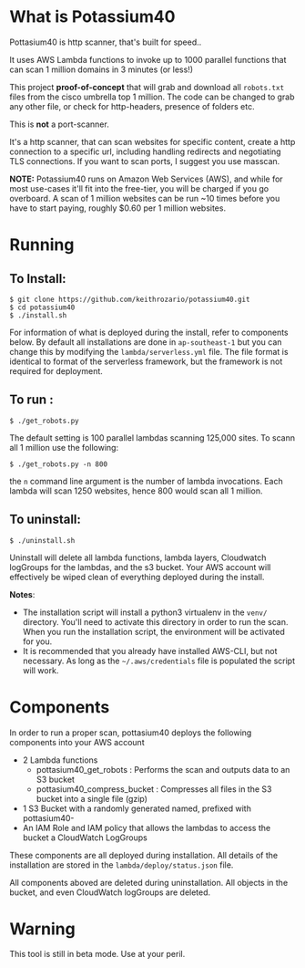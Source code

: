 # What is Potassium40

Pottasium40 is http scanner, that's built for speed..

It uses AWS Lambda functions to invoke up to 1000 parallel functions that can scan 1 million domains in 3 minutes (or less!)

This project **proof-of-concept** that will grab and download all `robots.txt` files from the cisco umbrella top 1 million. The code can be changed to grab any other file, or check for http-headers, presence of folders etc.

This is **not** a port-scanner. 

It's a http scanner, that can scan websites for specific content, create a http connection to a specific url, including handling redirects and negotiating TLS connections. If you want to scan ports, I suggest you use masscan.

**NOTE:** Potassium40 runs on Amazon Web Services (AWS), and while for most use-cases it'll fit into the free-tier, you will be charged if you go overboard. A scan of 1 million websites can be run ~10 times before you have to start paying, roughly $0.60 per 1 million websites.

# Running

## To Install:

    $ git clone https://github.com/keithrozario/potassium40.git
    $ cd potassium40
    $ ./install.sh

For information of what is deployed during the install, refer to components below. By default all installations are done in `ap-southeast-1` but you can change this by modifying the `lambda/serverless.yml` file. The file format is identical to format of the serverless framework, but the framework is not required for deployment. 

## To run :

    $ ./get_robots.py

The default setting is 100 parallel lambdas scanning 125,000 sites. To scann all 1 million use the following:

    $ ./get_robots.py -n 800

the `n` command line argument is the number of lambda invocations. Each lambda will scan 1250 websites, hence 800 would scan all 1 million.

## To uninstall:

    $ ./uninstall.sh
 
Uninstall will delete all lambda functions, lambda layers, Cloudwatch logGroups for the lambdas, and the s3 bucket. Your AWS account will effectively be wiped clean of everything deployed during the install.
    
**Notes**: 
* The installation script will install a python3 virtualenv in the `venv/` directory. You'll need to activate this directory in order to run the scan. When you run the installation script, the environment will be activated for you.
* It is recommended that you already have installed AWS-CLI, but not necessary. As long as the `~/.aws/credentials` file is populated the script will work.
 

# Components

In order to run a proper scan, pottasium40 deploys the following components into your AWS account

* 2 Lambda functions
    * pottasium40_get_robots : Performs the scan and outputs data to an S3 bucket
    * pottasium40_compress_bucket : Compresses all files in the S3 bucket into a single file (gzip)
* 1 S3 Bucket with a randomly generated named, prefixed with pottasium40-
* An IAM Role and IAM policy that allows the lambdas to access the bucket a CloudWatch LogGroups

These components are all deployed during installation. All details of the installation are stored in the `lambda/deploy/status.json` file.

All components aboved are deleted during uninstallation. All objects in the bucket, and even CloudWatch logGroups are deleted. 

# Warning

This tool is still in beta mode. Use at your peril.
   